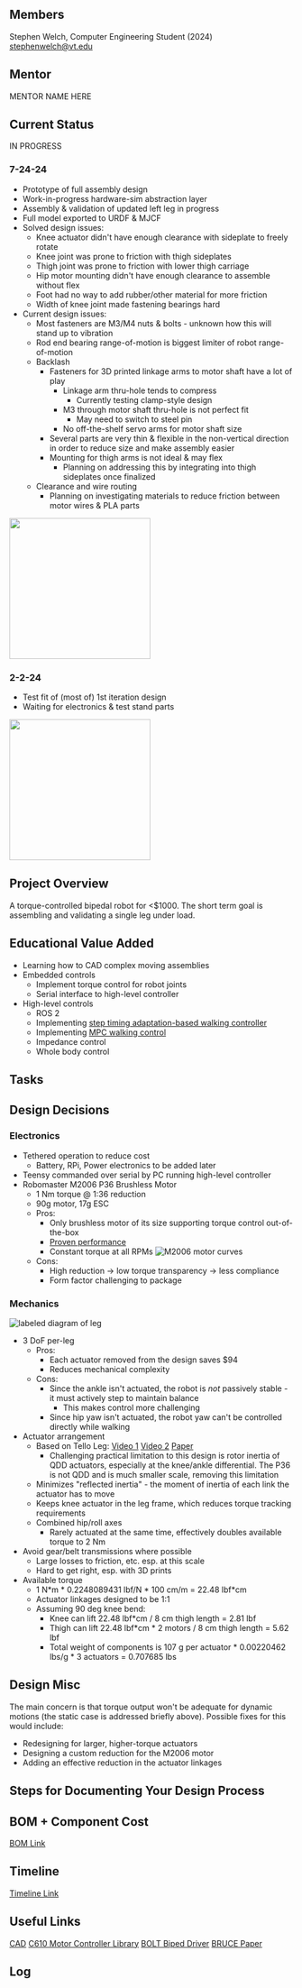 ## Members
Stephen Welch, Computer Engineering Student (2024)
stephenwelch@vt.edu

## Mentor
MENTOR NAME HERE

## Current Status
IN PROGRESS

### 7-24-24
- Prototype of full assembly design
- Work-in-progress hardware-sim abstraction layer
- Assembly & validation of updated left leg in progress
- Full model exported to URDF & MJCF
- Solved design issues:
  - Knee actuator didn't have enough clearance with sideplate to freely rotate
  - Knee joint was prone to friction with thigh sideplates
  - Thigh joint was prone to friction with lower thigh carriage
  - Hip motor mounting didn't have enough clearance to assemble without flex
  - Foot had no way to add rubber/other material for more friction
  - Width of knee joint made fastening bearings hard
- Current design issues:
  - Most fasteners are M3/M4 nuts & bolts - unknown how this will stand up to vibration
  - Rod end bearing range-of-motion is biggest limiter of robot range-of-motion
  - Backlash
    - Fasteners for 3D printed linkage arms to motor shaft have a lot of play
      - Linkage arm thru-hole tends to compress
        - Currently testing clamp-style design
      - M3 through motor shaft thru-hole is not perfect fit
        - May need to switch to steel pin
      - No off-the-shelf servo arms for motor shaft size
    - Several parts are very thin & flexible in the non-vertical direction in order to reduce size and make assembly easier
    - Mounting for thigh arms is not ideal & may flex
      - Planning on addressing this by integrating into thigh sideplates once finalized
  - Clearance and wire routing
    - Planning on investigating materials to reduce friction between motor wires & PLA parts

<img src="images/status_2-2-24_1.png" width="250">
  
### 2-2-24
- Test fit of (most of) 1st iteration design
- Waiting for electronics & test stand parts
<img src="images/status_2-2-24_1.jpg" width="250">


## Project Overview

A torque-controlled bipedal robot for <$1000. The short term goal is assembling and validating a single leg under load.

## Educational Value Added

- Learning how to CAD complex moving assemblies
- Embedded controls
    - Implement torque control for robot joints
    - Serial interface to high-level controller
- High-level controls
    - ROS 2
    - Implementing [step timing adaptation-based walking controller](https://ieeexplore.ieee.org/stamp/stamp.jsp?arnumber=9082021)
    - Implementing [MPC walking control](https://arxiv.org/pdf/2010.08198.pdf)
    - Impedance control
    - Whole body control

## Tasks

<!-- Your Text Here. You may work with your mentor on this later when they are assigned -->

## Design Decisions

### Electronics
- Tethered operation to reduce cost
    - Battery, RPi, Power electronics to be added later
- Teensy commanded over serial by PC running high-level controller
- Robomaster M2006 P36 Brushless Motor
    - 1 Nm torque @ 1:36 reduction
    - 90g motor, 17g ESC
    - Pros:
      - Only brushless motor of its size supporting torque control out-of-the-box
      - [Proven performance](https://www.youtube.com/watch?v=_Sh4kRtmAog)
      - Constant torque at all RPMs
        ![M2006 motor curves](images/m2006_specs.png)
    - Cons:
      - High reduction -> low torque transparency -> less compliance
      - Form factor challenging to package


### Mechanics
![labeled diagram of leg](images/arca.png)
- 3 DoF per-leg
    - Pros:
        - Each actuator removed from the design saves $94
        - Reduces mechanical complexity
    - Cons:
        - Since the ankle isn't actuated, the robot is *not* passively stable - it must actively step to maintain balance
            - This makes control more challenging
        - Since hip yaw isn't actuated, the robot yaw can't be controlled directly while walking
- Actuator arrangement
    - Based on Tello Leg: [Video 1](https://www.youtube.com/watch?v=62lo04Up2vc) [Video 2](https://www.youtube.com/watch?v=mn8tCtYHzHI&t=1s) [Paper](https://arxiv.org/abs/2203.00644)
        - Challenging practical limitation to this design is rotor inertia of QDD actuators, especially at the knee/ankle differential. The P36 is not QDD and is much smaller scale, removing this limitation
    - Minimizes "reflected inertia" - the moment of inertia of each link the actuator has to move
    - Keeps knee actuator in the leg frame, which reduces torque tracking requirements
    - Combined hip/roll axes
        - Rarely actuated at the same time, effectively doubles available torque to 2 Nm
- Avoid gear/belt transmissions where possible
    - Large losses to friction, etc. esp. at this scale
    - Hard to get right, esp. with 3D prints
- Available torque
    - 1 N*m * 0.2248089431 lbf/N \* 100 cm/m = 22.48 lbf\*cm
    - Actuator linkages designed to be 1:1
    - Assuming 90 deg knee bend:
        - Knee can lift 22.48 lbf\*cm / 8 cm thigh length = 2.81 lbf
        - Thigh can lift 22.48 lbf\*cm * 2 motors / 8 cm thigh length = 5.62 lbf
        - Total weight of components is 107 g per actuator * 0.00220462 lbs/g * 3 actuators = 0.707685 lbs

## Design Misc

The main concern is that torque output won't be adequate for dynamic motions (the static case is addressed briefly above).
Possible fixes for this would include:
- Redesigning for larger, higher-torque actuators
- Designing a custom reduction for the M2006 motor
- Adding an effective reduction in the actuator linkages

## Steps for Documenting Your Design Process

<!-- Your Text Here. You may work with your mentor on this later when they are assigned -->

## BOM + Component Cost
[BOM Link](https://docs.google.com/spreadsheets/d/1Qe1dRF8I_yPayQ6RHrJmCSCA597qFWhmrA_jtBt1tgA/edit?usp=sharing)

## Timeline

[Timeline Link](timeline.pdf)

## Useful Links

[CAD](https://cad.onshape.com/documents/4743a97557c0a80d1585b0a7/w/2d6986bf76e2e55acb049bf2/e/10cf3b3fefc155c08becdc5d)
[C610 Motor Controller Library](https://github.com/stanfordroboticsclub/DJIC610Controller)
[BOLT Biped Driver](https://github.com/open-dynamic-robot-initiative/bolt)
[BRUCE Paper](https://ieeexplore.ieee.org/stamp/stamp.jsp?tp=&arnumber=9811790)

## Log

<!-- Your Text Here. You may work with your mentor on this later when they are assigned -->
